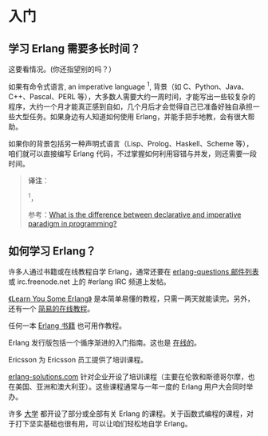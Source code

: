 # 入门

## 学习 Erlang 需要多长时间？

这要看情况。(你还指望别的吗？）

如果有命令式语言, an imperative language <sup>1</sup>, 背景（如 C、Python、Java、C++、Pascal、PERL 等），大多数人需要大约一周时间，才能写出一些较复杂的程序，大约一个月才能真正感到自如，几个月后才会觉得自己已准备好独自承担一些大型任务。如果身边有人知道如何使用 Erlang，并能手把手地教，会有很大帮助。

如果你的背景包括另一种声明式语言（Lisp、Prolog、Haskell、Scheme 等），咱们就可以直接编写 Erlang 代码，不过掌握如何利用容错与并发，则还需要一段时间。

> **译注**：
>
> <sup>1</sup>，
>
> 参考：[What is the difference between declarative and imperative paradigm in programming?](https://stackoverflow.com/questions/1784664/what-is-the-difference-between-declarative-and-imperative-paradigm-in-programmin#:~:text=Declarative%20programming%20is%20when%20you%20say%20what%20you,i%20in%20range%2820%29%3A%20if%20i%20%3C%205%3A%20small_nums.append%28i%29)


## 如何学习 Erlang？

许多人通过书籍或在线教程自学 Erlang，通常还要在 [erlang-questions 邮件列表](http://www.erlang.org/static/doc/mailinglist.html) 或 irc.freenode.net 上的 #erlang IRC 频道上发帖。

[《Learn You Some Erlang》](http://learnyousomeerlang.com/) 是本简单易懂的教程，只需一两天就能读完。另外，还有一个 [简易的在线教程](http://www.erlang.org/course/course.html)。

任何一本 [Erlang 书籍](https://www.erlang.org/faq/obtaining#books) 也可用作教程。

Erlang 发行版包括一个循序渐进的入门指南。这也是 [在线的](http://www.erlang.org/doc/getting_started/users_guide.html)。


Ericsson 为 Ericsson 员工提供了培训课程。


[erlang-solutions.com](http://www.erlang-solutions.com/) 针对企业开设了培训课程（主要在伦敦和斯德哥尔摩，也在美国、亚洲和澳大利亚）。这些课程通常与一年一度的 Erlang 用户大会同时举办。

许多 [大学](https://www.erlang.org/faq/introduction#universities) 都开设了部分或全部有关 Erlang 的课程。关于函数式编程的课程，对于打下坚实基础也很有用，可以让咱们轻松地自学 Erlang。
